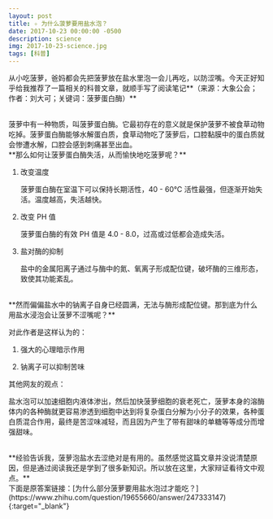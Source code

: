 ```yaml
---
layout: post
title: ✧ 为什么菠萝要用盐水泡？
date: 2017-10-23 00:00:00 -0500
description: science
img: 2017-10-23-science.jpg
tags: [科普]
---
```


从小吃菠萝，爸妈都会先把菠萝放在盐水里泡一会儿再吃，以防涩嘴。今天正好知乎给我推荐了一篇相关的科普文章，就顺手写了阅读笔记**（来源：大象公会；作者：刘大可；关键词：菠萝蛋白酶）**

<br>
菠萝中有一种物质，叫菠萝蛋白酶。它最初存在的意义就是保护菠萝不被食草动物吃掉。菠萝蛋白酶能够水解蛋白质，食草动物吃了菠萝后，口腔黏膜中的蛋白质就会惨遭水解，口腔会感到刺痛甚至出血。

<br>
**那么如何让菠萝蛋白酶失活，从而愉快地吃菠萝呢？**

1. 改变温度

    菠萝蛋白酶在室温下可以保持长期活性，40 - 60℃ 活性最强，但逐渐开始失活。温度越高，失活越快。

2. 改变 PH 值

    菠萝蛋白酶的有效 PH 值是 4.0 - 8.0，过高或过低都会造成失活。

3. 盐对酶的抑制

    盐中的金属阳离子通过与酶中的氮、氧离子形成配位键，破坏酶的三维形态，致使其功能紊乱。
  
<br>
**然而偏偏盐水中的钠离子自身已经圆满，无法与酶形成配位键。那到底为什么用盐水浸泡会让菠萝不涩嘴呢？**

对此作者是这样认为的：

1. 强大的心理暗示作用

2. 钠离子可以抑制苦味

其他网友的观点：

盐水泡可以加速细胞内液体渗出，然后加快菠萝细胞的衰老死亡，菠萝本身的溶酶体内的各种酶就更容易渗透到细胞中达到将复杂蛋白分解为小分子的效果，各种蛋白质混合作用，最终是苦涩味减轻，而且因为产生了带有甜味的单糖等等成分而增强甜味。

<br>
**经验告诉我，菠萝泡盐水去涩绝对是有用的。虽然感觉这篇文章并没说清楚原因，但是通过阅读我还是学到了很多新知识。所以放在这里，大家辩证看待文中观点。**

<br>
下面是原答案链接：[为什么部分菠萝要用盐水泡过才能吃？](https://www.zhihu.com/question/19655660/answer/247333147){:target="_blank"}

